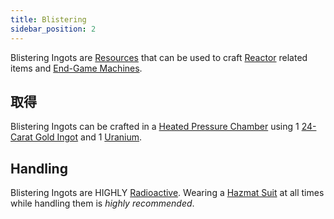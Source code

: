 ```yaml
---
title: Blistering
sidebar_position: 2
---
```


Blistering Ingots are [Resources](/docs/Slimefun/Resources) that can be used to craft [Reactor](Electric-Machines#energy-generation) related items and [End-Game Machines](Electric-Machines).

## 取得

Blistering Ingots can be crafted in a [Heated Pressure Chamber](Heated-Pressure-Chamber) using 1 [24-Carat Gold Ingot](Gold-Ingot) and 1 [Uranium](Uranium).

## Handling

Blistering Ingots are HIGHLY [Radioactive](Radiation). Wearing a [Hazmat Suit](Armor#hazmat-suit) at all times while handling them is *highly recommended*.
